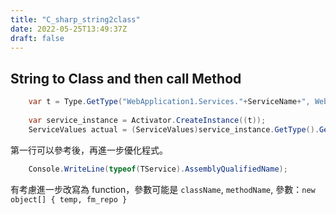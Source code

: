 ```yaml
---
title: "C_sharp_string2class"
date: 2022-05-25T13:49:37Z
draft: false
---
```


## String to Class and then call Method

```C#
    var t = Type.GetType("WebApplication1.Services."+ServiceName+", WebApplication1");
    
    var service_instance = Activator.CreateInstance((t));
    ServiceValues actual = (ServiceValues)service_instance.GetType().GetMethod(FunctionName).Invoke(service_instance, new object[] { temp, fm_repo }); 
```

第一行可以參考後，再進一步優化程式。
```C#
    Console.WriteLine(typeof(TService).AssemblyQualifiedName);
```

有考慮進一步改寫為 function，參數可能是 `className`, `methodName`, 參數：`new object[] { temp, fm_repo }`